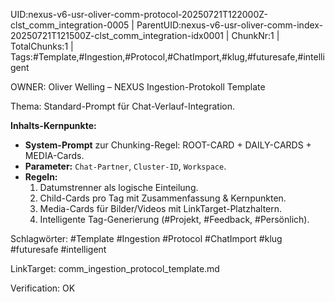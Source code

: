 UID:nexus-v6-usr-oliver-comm-protocol-20250721T122000Z-clst_comm_integration-0005 | ParentUID:nexus-v6-usr-oliver-comm-index-20250721T121500Z-clst_comm_integration-idx0001 | ChunkNr:1 | TotalChunks:1 | Tags:#Template,#Ingestion,#Protocol,#ChatImport,#klug,#futuresafe,#intelligent

OWNER: Oliver Welling – NEXUS Ingestion-Protokoll Template

Thema: Standard-Prompt für Chat-Verlauf-Integration.

**Inhalts-Kernpunkte:**  
- **System-Prompt** zur Chunking-Regel: ROOT-CARD + DAILY-CARDS + MEDIA-Cards.  
- **Parameter:** `Chat-Partner`, `Cluster-ID`, `Workspace`.  
- **Regeln:**  
  1. Datumstrenner als logische Einteilung.  
  2. Child-Cards pro Tag mit Zusammenfassung & Kernpunkten.  
  3. Media-Cards für Bilder/Videos mit LinkTarget-Platzhaltern.  
  4. Intelligente Tag-Generierung (#Projekt, #Feedback, #Persönlich).

Schlagwörter: #Template #Ingestion #Protocol #ChatImport #klug #futuresafe #intelligent

LinkTarget: comm_ingestion_protocol_template.md

Verification: OK
